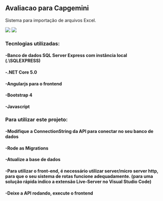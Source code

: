 ## Avaliacao para Capgemini
Sistema para importação de arquivos Excel.

<img src="https://github.com/rodrigorangeldev/AvaliacaoCapgemini/blob/ccfa332d526fc19bb40da114f5385df6d3ab9b8a/Prints/001.png">
<img src="https://github.com/rodrigorangeldev/AvaliacaoCapgemini/blob/ccfa332d526fc19bb40da114f5385df6d3ab9b8a/Prints/002.png">

### Tecnlogias utilizadas:
#### -Banco de dados SQL Server Express com instância local (.\SQLEXPRESS)
#### -.NET Core 5.0
#### -Angularjs para o frontend
#### -Bootstrap 4
#### -Javascript

### Para utilizar este projeto:
#### -Modifique a ConnectionString da API para conectar no seu banco de dados
#### -Rode as Migrations 
#### -Atualize a base de dados
#### -Para utilizar o front-end, é necessário utilizar server/micro server http, para que o seu sistema de rotas funcione adequadamente. (para uma solução rápida indico a extensão Live-Server no Visual Studio Code)
#### -Deixe a API rodando, execute o frontend
